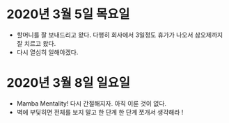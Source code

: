 
# 2020년 3월 5일 목요일

- 할머니를 잘 보내드리고 왔다. 다행히 회사에서 3일정도 휴가가 나오서 삼오제까지 잘 치르고 왔다.
- 다시 열심히 일해야겠다.

# 2020년 3월 8일 일요일

- Mamba Mentality! 다시 간절해지자. 아직 이룬 것이 없다.
- 벽에 부딪히면 전체를 보지 말고 한 단계 한 단계 쪼개서 생각해라 !

